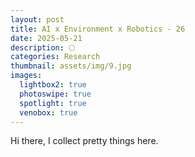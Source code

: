 ```yaml
---
layout: post
title: AI x Environment x Robotics - 26
date: 2025-05-21
description: ‪🌕
categories: Research
thumbnail: assets/img/9.jpg
images:
  lightbox2: true
  photoswipe: true
  spotlight: true
  venobox: true
---
```


Hi there, I collect pretty things here.<br><br>
